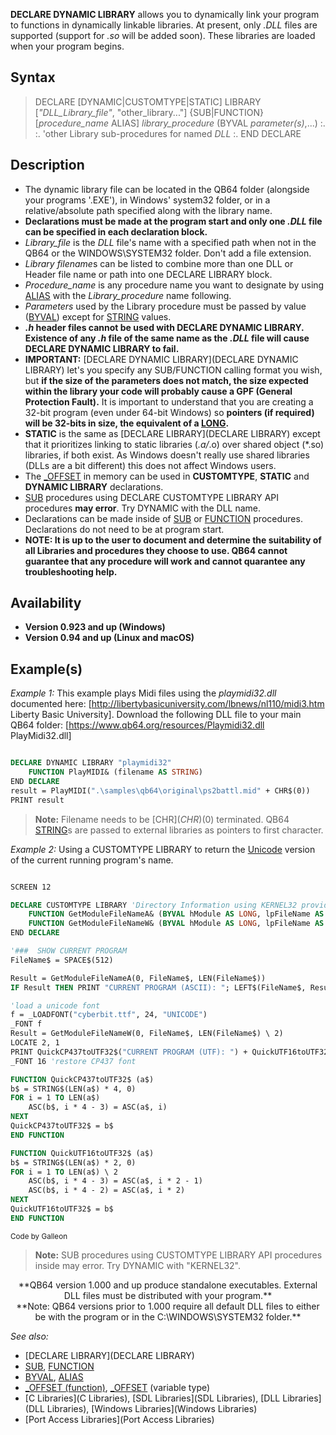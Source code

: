 **DECLARE DYNAMIC LIBRARY** allows you to dynamically link your program to functions in dynamically linkable libraries. At present, only *.DLL* files are supported (support for *.so* will be added soon). These libraries are loaded when your program begins.


## Syntax

>  DECLARE [DYNAMIC|CUSTOMTYPE|STATIC] LIBRARY [*"DLL_Library_file"*, "other_library..."]
>  {SUB|FUNCTION} [*procedure_name* ALIAS] *library_procedure* (BYVAL *parameter(s)*,...)
> :.
> :. 'other Library sub-procedures for named *DLL*
> :.
>  END DECLARE


## Description

* The dynamic library file can be located in the QB64 folder (alongside your programs '.EXE'), in Windows' system32 folder, or in a relative/absolute path specified along with the library name.
* **Declarations must be made at the program start and only one *.DLL* file can be specified in each declaration block.**
* *Library_file* is the *DLL* file's name with a specified path when not in the QB64 or the WINDOWS\SYSTEM32 folder. Don't add a file extension.
* *Library filename*s can be listed to combine more than one DLL or Header file name or path into one DECLARE LIBRARY block.
* *Procedure_name* is any procedure name you want to designate by using [ALIAS](ALIAS) with the *Library_procedure* name following. 
* *Parameters* used by the Library procedure must be passed by value ([BYVAL](BYVAL)) except for [STRING](STRING) values.
* ***.h* header files cannot be used with DECLARE DYNAMIC LIBRARY. Existence of any *.h* file of the same name as the *.DLL* file will cause DECLARE DYNAMIC LIBRARY to fail.**
* **IMPORTANT:** [DECLARE DYNAMIC LIBRARY](DECLARE DYNAMIC LIBRARY) let's you specify any SUB/FUNCTION calling format you wish, but **if the size of the parameters does not match, the size expected within the library your code will probably cause a GPF (General Protection Fault).** It is important to understand that you are creating a 32-bit program (even under 64-bit Windows) so **pointers (if required) will be 32-bits in size, the equivalent of a [LONG](LONG).**
* **STATIC** is the same as [DECLARE LIBRARY](DECLARE LIBRARY) except that it prioritizes linking to static libraries (*.a/*.o) over shared object (*.so) libraries, if both exist. As Windows doesn't really use shared libraries (DLLs are a bit different) this does not affect Windows users.
* The [_OFFSET](_OFFSET) in memory can be used in **CUSTOMTYPE**, **STATIC** and **DYNAMIC LIBRARY** declarations.
* [SUB](SUB) procedures using DECLARE CUSTOMTYPE LIBRARY API procedures **may error**. Try DYNAMIC with the DLL name.
* Declarations can be made inside of [SUB](SUB) or [FUNCTION](FUNCTION) procedures. Declarations do not need to be at program start.
* **NOTE: It is up to the user to document and determine the suitability of all Libraries and procedures they choose to use. QB64 cannot guarantee that any procedure will work and cannot quarantee any troubleshooting help.**


## Availability

* **Version 0.923 and up (Windows)**
* **Version 0.94 and up (Linux and macOS)**



## Example(s)

*Example 1:* This example plays Midi files using the *playmidi32.dll* documented here: [http://libertybasicuniversity.com/lbnews/nl110/midi3.htm Liberty Basic University]. Download the following DLL file to your main QB64 folder: [https://www.qb64.org/resources/Playmidi32.dll PlayMidi32.dll]

```vb

DECLARE DYNAMIC LIBRARY "playmidi32"
    FUNCTION PlayMIDI& (filename AS STRING)
END DECLARE
result = PlayMIDI(".\samples\qb64\original\ps2battl.mid" + CHR$(0))
PRINT result

```
>  **Note:** Filename needs to be [CHR$](CHR$)(0) terminated. QB64 [STRING](STRING)s are passed to external libraries as pointers to first character.


*Example 2:* Using a CUSTOMTYPE LIBRARY to return the [Unicode](Unicode) version of the current running program's name.

```vb

SCREEN 12

DECLARE CUSTOMTYPE LIBRARY 'Directory Information using KERNEL32 provided by Dav
    FUNCTION GetModuleFileNameA& (BYVAL hModule AS LONG, lpFileName AS STRING, BYVAL nSize AS LONG)
    FUNCTION GetModuleFileNameW& (BYVAL hModule AS LONG, lpFileName AS STRING, BYVAL nSize AS LONG)
END DECLARE

'###  SHOW CURRENT PROGRAM
FileName$ = SPACE$(512)

Result = GetModuleFileNameA(0, FileName$, LEN(FileName$))
IF Result THEN PRINT "CURRENT PROGRAM (ASCII): "; LEFT$(FileName$, Result)

'load a unicode font
f = _LOADFONT("cyberbit.ttf", 24, "UNICODE")
_FONT f
Result = GetModuleFileNameW(0, FileName$, LEN(FileName$) \ 2)
LOCATE 2, 1
PRINT QuickCP437toUTF32$("CURRENT PROGRAM (UTF): ") + QuickUTF16toUTF32$(LEFT$(FileName$, Result * 2))
_FONT 16 'restore CP437 font

FUNCTION QuickCP437toUTF32$ (a$)
b$ = STRING$(LEN(a$) * 4, 0)
FOR i = 1 TO LEN(a$)
    ASC(b$, i * 4 - 3) = ASC(a$, i)
NEXT
QuickCP437toUTF32$ = b$
END FUNCTION

FUNCTION QuickUTF16toUTF32$ (a$)
b$ = STRING$(LEN(a$) * 2, 0)
FOR i = 1 TO LEN(a$) \ 2
    ASC(b$, i * 4 - 3) = ASC(a$, i * 2 - 1)
    ASC(b$, i * 4 - 2) = ASC(a$, i * 2)
NEXT
QuickUTF16toUTF32$ = b$
END FUNCTION 

```
<sub>Code by Galleon</sub> 
>  **Note:** SUB procedures using CUSTOMTYPE LIBRARY API procedures inside may error. Try DYNAMIC with "KERNEL32".


<center>**QB64 version 1.000 and up produce standalone executables. External DLL files must be distributed with your program.**</center>
<center>**Note: QB64 versions prior to 1.000 require all default DLL files to either be with the program or in the C:\WINDOWS\SYSTEM32 folder.**</center>


*See also:*
* [DECLARE LIBRARY](DECLARE LIBRARY)
* [SUB](SUB), [FUNCTION](FUNCTION)
* [BYVAL](BYVAL), [ALIAS](ALIAS)
* [_OFFSET (function)](_OFFSET (function)), [_OFFSET](_OFFSET) (variable type)
* [C Libraries](C Libraries), [SDL Libraries](SDL Libraries), [DLL Libraries](DLL Libraries), [Windows Libraries](Windows Libraries)
* [Port Access Libraries](Port Access Libraries)





